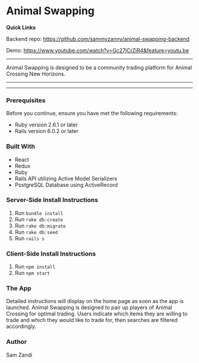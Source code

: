# Animal Swapping

**Quick Links**

Backend repo: https://github.com/sammyzanny/animal-swapping-backend

Demo: https://www.youtube.com/watch?v=Gc27jCrZiR4&feature=youtu.be

***
Animal Swapping is designed to be a community trading platform for Animal Crossing New Horizons.
***
***
### Prerequisites
Before you continue, ensure you have met the following requirements:
- Ruby version 2.6.1 or later
- Rails version 6.0.2 or later



### Built With
- React
- Redux
- Ruby
- Rails API utilizing Active Model Serializers
- PostgreSQL Database using ActiveRecord

### Server-Side Install Instructions
1. Run `bundle install`
2. Run `rake db:create`
3. Run `rake db:migrate`
4. Run `rake db:seed`
5. Run `rails s`

### Client-Side Install Instructions
1. Run `npm install`
2. Run `npm start`

### The App
Detailed instructions will display on the home page as soon as the app is launched. Animal Swapping is designed to pair up players of Animal Crossing for optimal trading. Users indicate which items they are willing to trade and which they would like to trade for, then searches are filtered accordingly.

### Author
Sam Zandi
